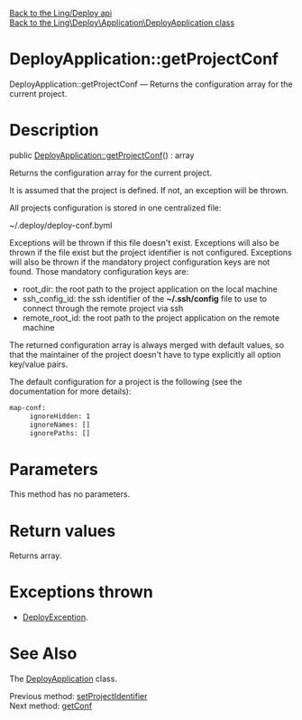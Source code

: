 [Back to the Ling/Deploy api](https://github.com/lingtalfi/Deploy/blob/master/doc/api/Ling/Deploy.md)<br>
[Back to the Ling\Deploy\Application\DeployApplication class](https://github.com/lingtalfi/Deploy/blob/master/doc/api/Ling/Deploy/Application/DeployApplication.md)


DeployApplication::getProjectConf
================



DeployApplication::getProjectConf — Returns the configuration array for the current project.




Description
================


public [DeployApplication::getProjectConf](https://github.com/lingtalfi/Deploy/blob/master/doc/api/Ling/Deploy/Application/DeployApplication/getProjectConf.md)() : array




Returns the configuration array for the current project.

It is assumed that the project is defined.
If not, an exception will be thrown.


All projects configuration is stored in one centralized file:

 ~/.deploy/deploy-conf.byml


Exceptions will be thrown if this file doesn't exist.
Exceptions will also be thrown if the file exist but the project identifier is not configured.
Exceptions will also be thrown if the mandatory project configuration keys are not found. Those mandatory
configuration keys are:

- root_dir: the root path to the project application on the local machine
- ssh_config_id: the ssh identifier of the **~/.ssh/config** file to use to connect through the remote project via ssh
- remote_root_id: the root path to the project application on the remote machine


The returned configuration array is always merged with default values, so that
the maintainer of the project doesn't have to type explicitly all option key/value pairs.


The default configuration for a project is the following (see the documentation for more details):

```txt
map-conf:
     ignoreHidden: 1
     ignoreNames: []
     ignorePaths: []
```




Parameters
================

This method has no parameters.


Return values
================

Returns array.


Exceptions thrown
================

- [DeployException](https://github.com/lingtalfi/Deploy/blob/master/doc/api/Ling/Deploy/Exception/DeployException.md).&nbsp;







See Also
================

The [DeployApplication](https://github.com/lingtalfi/Deploy/blob/master/doc/api/Ling/Deploy/Application/DeployApplication.md) class.

Previous method: [setProjectIdentifier](https://github.com/lingtalfi/Deploy/blob/master/doc/api/Ling/Deploy/Application/DeployApplication/setProjectIdentifier.md)<br>Next method: [getConf](https://github.com/lingtalfi/Deploy/blob/master/doc/api/Ling/Deploy/Application/DeployApplication/getConf.md)<br>


